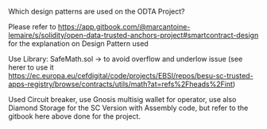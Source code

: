 Which design patterns are used on the ODTA Project?

Please refer to https://app.gitbook.com/@marcantoine-lemaire/s/solidity/open-data-trusted-anchors-project#smartcontract-design
for the explanation on Design Pattern used

Use Library: SafeMath.sol -> to avoid overflow and underlow issue (see herer to use it https://ec.europa.eu/cefdigital/code/projects/EBSI/repos/besu-sc-trusted-apps-registry/browse/contracts/utils/math?at=refs%2Fheads%2Fint)

Used Circuit breaker, use Gnosis multisig wallet for operator, use also Diamond Storage for the SC Version with Assembly code, but refer to the gitbook here above done for the project.